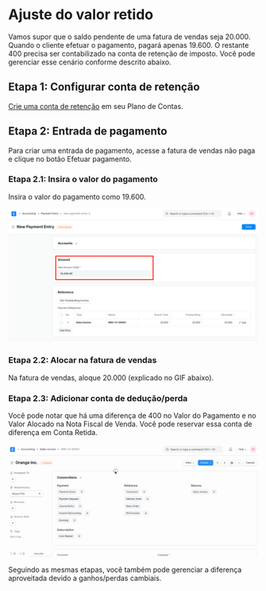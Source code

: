 # Ajuste do valor retido



Vamos supor que o saldo pendente de uma fatura de vendas seja 20.000. Quando o cliente efetuar o pagamento, pagará apenas 19.600. O restante 400 precisa ser contabilizado na conta de retenção de imposto. Você pode gerenciar esse cenário conforme descrito abaixo.


## Etapa 1: Configurar conta de retenção


[Crie uma conta de retenção](/docs/pt/accounts/chart-of-accounts#1-how-to-createedit-accounts) em seu Plano de Contas.


## Etapa 2: Entrada de pagamento


Para criar uma entrada de pagamento, acesse a fatura de vendas não paga e clique no botão Efetuar pagamento.


### Etapa 2.1: Insira o valor do pagamento


Insira o valor do pagamento como 19.600.


![Valor pago na entrada de pagamento](/files/paid-amount-in-payment-entry.png)


### Etapa 2.2: Alocar na fatura de vendas


Na fatura de vendas, aloque 20.000 (explicado no GIF abaixo).


### Etapa 2.3: Adicionar conta de dedução/perda


Você pode notar que há uma diferença de 400 no Valor do Pagamento e no Valor Alocado na Nota Fiscal de Venda. Você pode reservar essa conta de diferença em Conta Retida.


![Ajuste de imposto retido na entrada de pagamento](/files/tax-withheld-adjustment-in-payment-entry.gif)


Seguindo as mesmas etapas, você também pode gerenciar a diferença aproveitada devido a ganhos/perdas cambiais.



